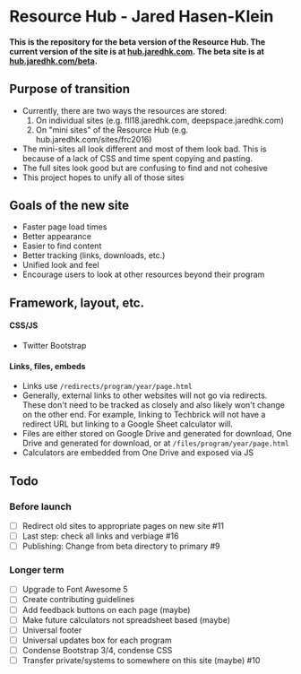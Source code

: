 # Resource Hub - Jared Hasen-Klein
#### This is the repository for the beta version of the Resource Hub. The current version of the site is at [hub.jaredhk.com](http://hub.jaredhk.com). The beta site is at [hub.jaredhk.com/beta](http://hub.jaredhk.com/beta).

## Purpose of transition
* Currently, there are two ways the resources are stored:
  1. On individual sites (e.g. fll18.jaredhk.com, deepspace.jaredhk.com)
  2. On "mini sites" of the Resource Hub (e.g. hub.jaredhk.com/sites/frc2016)
* The mini-sites all look different and most of them look bad. This is because of a lack of CSS and time spent copying and pasting.
* The full sites look good but are confusing to find and not cohesive
* This project hopes to unify all of those sites

## Goals of the new site
* Faster page load times
* Better appearance
* Easier to find content
* Better tracking (links, downloads, etc.)
* Unified look and feel
* Encourage users to look at other resources beyond their program

## Framework, layout, etc.
#### CSS/JS
* Twitter Bootstrap
#### Links,  files, embeds
* Links use `/redirects/program/year/page.html`
* Generally, external links to other websites will not go via redirects. These don't need to be tracked as closely and also likely won't change on the other end. For example, linking to Techbrick will not have a redirect URL but linking to a Google Sheet calculator will.
* Files are either stored on Google Drive and generated for download, One Drive and generated for download, or at `/files/program/year/page.html`
* Calculators are embedded from One Drive and exposed via JS

## Todo
### Before launch
- [ ] Redirect old sites to appropriate pages on new site #11
- [ ] Last step: check all links and verbiage #16
- [ ] Publishing: Change from beta directory to primary #9
### Longer term
- [ ] Upgrade to Font Awesome 5
- [ ] Create contributing guidelines
- [ ] Add feedback buttons on each page (maybe)
- [ ] Make future calculators not spreadsheet based (maybe)
- [ ] Universal footer
- [ ] Universal updates box for each program
- [ ] Condense Bootstrap 3/4, condense CSS
- [ ] Transfer private/systems to somewhere on this site (maybe) #10
